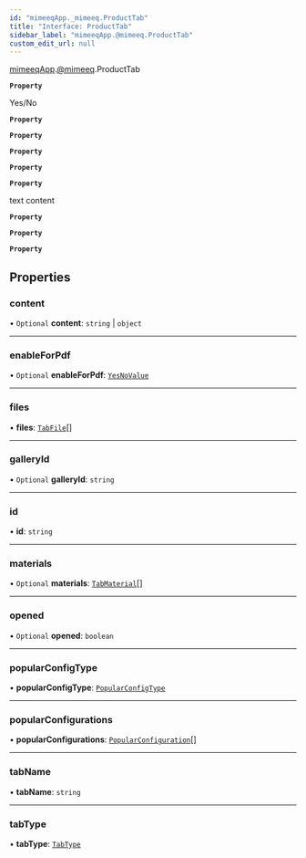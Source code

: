 ```yaml
---
id: "mimeeqApp._mimeeq.ProductTab"
title: "Interface: ProductTab"
sidebar_label: "mimeeqApp.@mimeeq.ProductTab"
custom_edit_url: null
---
```


[mimeeqApp](../modules/mimeeqApp.md).[@mimeeq](../namespaces/mimeeqApp._mimeeq.md).ProductTab

**`Property`**

Yes/No

**`Property`**

**`Property`**

**`Property`**

**`Property`**

**`Property`**

text content

**`Property`**

**`Property`**

**`Property`**

## Properties

### content

• `Optional` **content**: `string` \| `object`

___

### enableForPdf

• `Optional` **enableForPdf**: [`YesNoValue`](../enums/mimeeqApp._mimeeq.YesNoValue.md)

___

### files

• **files**: [`TabFile`](mimeeqApp._mimeeq.TabFile.md)[]

___

### galleryId

• `Optional` **galleryId**: `string`

___

### id

• **id**: `string`

___

### materials

• `Optional` **materials**: [`TabMaterial`](mimeeqApp._mimeeq.TabMaterial.md)[]

___

### opened

• `Optional` **opened**: `boolean`

___

### popularConfigType

• **popularConfigType**: [`PopularConfigType`](../enums/mimeeqApp._mimeeq.PopularConfigType.md)

___

### popularConfigurations

• **popularConfigurations**: [`PopularConfiguration`](mimeeqApp._mimeeq.PopularConfiguration.md)[]

___

### tabName

• **tabName**: `string`

___

### tabType

• **tabType**: [`TabType`](../enums/mimeeqApp._mimeeq.TabType.md)
